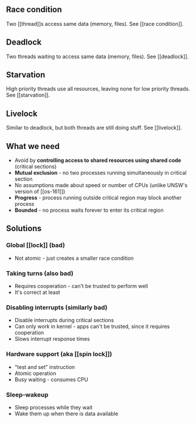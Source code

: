## Race condition
Two [[thread]]s access same data (memory, files). See [[race condition]].

## Deadlock
Two threads waiting to access same data (memory, files). See [[deadlock]].

## Starvation
High priority threads use all resources, leaving none for low priority threads. See [[starvation]].

## Livelock
Similar to deadlock, but both threads are still doing stuff. See [[livelock]].

## What we need
- Avoid by **controlling access to shared resources using shared code** (critical sections)
- **Mutual exclusion** - no two processes running simultaneously in critical section
- No assumptions made about speed or number of CPUs (unlike UNSW's version of [[os-161]])
- **Progress** - process running outside critical region may block another process
- **Bounded** - no process waits forever to enter its critical region

## Solutions

### Global [[lock]] (bad)
- Not atomic - just creates a smaller race condition

### Taking turns (also bad)
- Requires cooperation - can't be trusted to perform well
- It's correct at least

### Disabling interrupts (similarly bad)
- Disable interrupts during critical sections
- Can only work in kernel - apps can't be trusted, since it requires cooperation
- Slows interrupt response times

### Hardware support (aka [[spin lock]])
- "test and set" instruction
- Atomic operation
- Busy waiting - consumes CPU

### Sleep-wakeup
- Sleep processes while they wait
- Wake them up when there is data available
